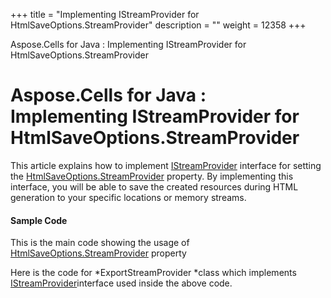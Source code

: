 +++
title = "Implementing IStreamProvider for HtmlSaveOptions.StreamProvider" 
description = "" 
weight = 12358 
+++

Aspose.Cells for Java : Implementing IStreamProvider for HtmlSaveOptions.StreamProvider  

# Aspose.Cells for Java : Implementing IStreamProvider for HtmlSaveOptions.StreamProvider


This article explains how to implement [IStreamProvider](https://apireference.aspose.com/java/cells/com.aspose.cells/IStreamProvider) interface for setting the [HtmlSaveOptions.StreamProvider](https://apireference.aspose.com/java/cells/com.aspose.cells/htmlsaveoptions#StreamProvider) property. By implementing this interface, you will be able to save the created resources during HTML generation to your specific locations or memory streams.

#### Sample Code

This is the main code showing the usage of [HtmlSaveOptions.StreamProvider](https://apireference.aspose.com/java/cells/com.aspose.cells/htmlsaveoptions#StreamProvider) property


Here is the code for *ExportStreamProvider *class which implements [IStreamProvider](https://apireference.aspose.com/java/cells/com.aspose.cells/IStreamProvider)interface used inside the above code.

